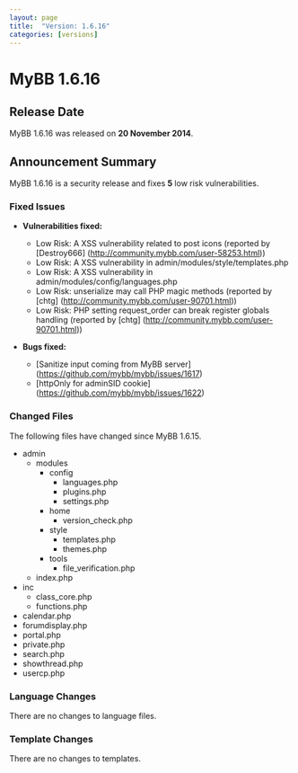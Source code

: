 ```yaml
---
layout: page
title:  "Version: 1.6.16"
categories: [versions]
---
```


# MyBB 1.6.16

## Release Date

MyBB 1.6.16 was released on **20 November 2014**.

## Announcement Summary

MyBB 1.6.16 is a security release and fixes **5** low risk vulnerabilities.

### Fixed Issues
* **Vulnerabilities fixed:**
  + Low Risk: A XSS vulnerability related to post icons (reported by [Destroy666] (http://community.mybb.com/user-58253.html))
  + Low Risk: A XSS vulnerability in admin/modules/style/templates.php
  + Low Risk: A XSS vulnerability in admin/modules/config/languages.php
  + Low Risk: unserialize may call PHP magic methods (reported by [chtg] (http://community.mybb.com/user-90701.html))
  + Low Risk: PHP setting request_order can break register globals handling (reported by [chtg] (http://community.mybb.com/user-90701.html))

* **Bugs fixed:**
  + [Sanitize input coming from MyBB server] (https://github.com/mybb/mybb/issues/1617)
  + [httpOnly for adminSID cookie] (https://github.com/mybb/mybb/issues/1622)

### Changed Files

The following files have changed since MyBB 1.6.15.

* admin
    + modules
        + config
            + languages.php
            + plugins.php
            + settings.php
        + home
            + version_check.php
        + style
            + templates.php
            + themes.php
        + tools
            + file_verification.php
    + index.php
* inc
    + class_core.php
    + functions.php
* calendar.php
* forumdisplay.php
* portal.php
* private.php
* search.php
* showthread.php
* usercp.php

### Language Changes

There are no changes to language files.

### Template Changes

There are no changes to templates.